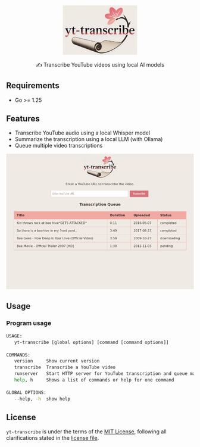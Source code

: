 <p align="center">
    <img src="internal/http/static/logo.webp" width="200" alt="yt-transcribe">
    <p align="center">✍️ Transcribe YouTube videos using local AI models</p>
</p>

## Requirements

* Go >= 1.25

## Features

* Transcribe YouTube audio using a local Whisper model
* Summarize the transcription using a local LLM (with Ollama)
* Queue multiple video transcriptions

![Screenshot](docs/screenshot.png)

## Usage

### Program usage

```bash
USAGE:
   yt-transcribe [global options] [command [command options]]

COMMANDS:
   version     Show current version
   transcribe  Transcribe a YouTube video
   runserver   Start HTTP server for YouTube transcription and queue management
   help, h     Shows a list of commands or help for one command

GLOBAL OPTIONS:
   --help, -h  show help
```

## License

`yt-transcribe` is under the terms of the [MIT License](https://www.tldrlegal.com/l/mit), following all clarifications stated in the [license file](LICENSE).

